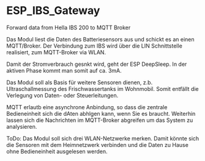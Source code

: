 # ESP_IBS_Gateway
Forward data from Hella IBS 200 to MQTT Broker

Das Modul liest die Daten des Batteriesensors aus und schickt es an einen MQTT/Broker.
Der Verbindung zum IBS wird über die LIN Schnittstelle realisiert, zum MQTT-Broker via WLAN.

Damit der Stromverbrauch gesnkt wird, geht der ESP DeepSleep.
In der aktiven Phase kommt man somit auf ca. 3mA.

Das Modul soll als Basis für weitere Sensoren dienen, z.b. Ultraschallmessung des Frischwassertanks im Wohnmobil.
Somit entfällt die Verlegung von Daten- oder Steuerleitungen.

MQTT erlautb eine asynchrone Anbindung, so dass die zentrale Bedieneinheit sich die dAten abhlgen kann, wenn Sie es braucht.
Weiterhin lassen sich die Nachrichten im MQTT-Broker abgreifen um das System zu analysieren.

ToDo:
  Das Modul soll sich drei WLAN-Netzwerke merken.
  Damit könnte sich die Sensoren mit dem Heimnetzwerk verbinden und die Daten zu Hause ohne Bedieneinheit ausgelesen werden.
